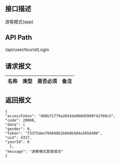 ## 接口描述
游客模式(app)
## API Path
/api/user/touristLogin
## 请求报文
|名称         |类型           |是否必须   |备注                                 |
|-------------|:--------------|:---------:|:------------------------------------|
## 返回报文
    {
    "accessToken": "988b71779a2043de868d5990f42f60c5",
    "code": 20088,
    "data": {
    "gender": 0,
    "token": "73375dee704848b2b6b8b504a3656490",
    "uid": 4317,
    "yearId": 0
      },
    "message": "游客模式登录成功"
    }
